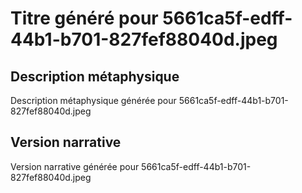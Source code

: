 # Titre généré pour 5661ca5f-edff-44b1-b701-827fef88040d.jpeg

## Description métaphysique
Description métaphysique générée pour 5661ca5f-edff-44b1-b701-827fef88040d.jpeg

## Version narrative
Version narrative générée pour 5661ca5f-edff-44b1-b701-827fef88040d.jpeg
